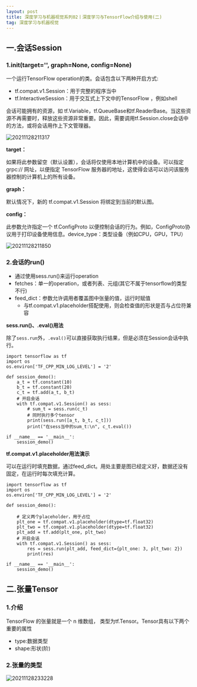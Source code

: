 ```yaml
---
layout: post
title: 深度学习与机器视觉系列02丨深度学习与TensorFlow介绍与使用(二)
tag: 深度学习与机器视觉
---
```


## 一.会话Session

### 1.__init__(target='', graph=None, config=None)

一个运行TensorFlow operation的类。会话包含以下两种开启方式:

- tf.compat.v1.Session：用于完整的程序当中
- tf.InteractiveSession：用于交互式上下文中的TensorFlow ，例如shell

会话可能拥有的资源，如 tf.Variable，tf.QueueBase和tf.ReaderBase。当这些资源不再需要时，释放这些资源非常重要。因此，需要调用tf.Session.close会话中的方法，或将会话用作上下文管理器。

![20211128211317](https://cdn.jsdelivr.net/gh/luckykang/picture_bed/blogs_images/20211128211317.png)

**target：**

如果将此参数留空（默认设置），会话将仅使用本地计算机中的设备。可以指定 grpc:// 网址，以便指定 TensorFlow 服务器的地址，这使得会话可以访问该服务器控制的计算机上的所有设备。

**graph：**

默认情况下，新的 tf.compat.v1.Session 将绑定到当前的默认图。

**config：**

此参数允许指定一个 tf.ConfigProto 以便控制会话的行为。例如，ConfigProto协议用于打印设备使用信息。device_type：类型设备（例如CPU，GPU，TPU）

![20211128211850](https://cdn.jsdelivr.net/gh/luckykang/picture_bed/blogs_images/20211128211850.png)

### 2.会话的run()

- 通过使用sess.run()来运行operation
- fetches：单一的operation，或者列表、元组(其它不属于tensorflow的类型不行)
- feed_dict：参数允许调用者覆盖图中张量的值，运行时赋值
  - 与tf.compat.v1.placeholder搭配使用，则会检查值的形状是否与占位符兼容

**sess.run()、.eval()用法**

除了`sess.run`外，`.eval()`可以直接获取执行结果，但是必须在Session会话中执行。

    import tensorflow as tf
    import os
    os.environ['TF_CPP_MIN_LOG_LEVEL'] = '2'

    def session_demo():
        a_t = tf.constant(10)
        b_t = tf.constant(20)
        c_t = tf.add(a_t, b_t)
        # 开启会话
        with tf.compat.v1.Session() as sess:
            # sum_t = sess.run(c_t)
            # 同时执行多个tensor
            print(sess.run([a_t, b_t, c_t]))
            print("在sess当中的sum_t:\n", c_t.eval())

    if __name__ == '__main__':
        session_demo()

**tf.compat.v1.placeholder用法演示**

可以在运行时填充数据，通过feed_dict。用处主要是图已经定义好，数据还没有固定，在运行时每次填充计算。

    import tensorflow as tf
    import os
    os.environ['TF_CPP_MIN_LOG_LEVEL'] = '2'

    def session_demo():

        # 定义两个placeholder，用于占位
        plt_one = tf.compat.v1.placeholder(dtype=tf.float32)
        plt_two = tf.compat.v1.placeholder(dtype=tf.float32)
        plt_add = tf.add(plt_one, plt_two)
        # 开启会话
        with tf.compat.v1.Session() as sess:
            res = sess.run(plt_add, feed_dict={plt_one: 3, plt_two: 2})
            print(res)

    if __name__ == '__main__':
        session_demo()

## 二.张量Tensor

### 1.介绍

TensorFlow 的张量就是一个 n 维数组， 类型为tf.Tensor。Tensor具有以下两个重要的属性

- type:数据类型
- shape:形状(阶)

### 2.张量的类型

![20211128233228](https://cdn.jsdelivr.net/gh/luckykang/picture_bed/blogs_images/20211128233228.png)

